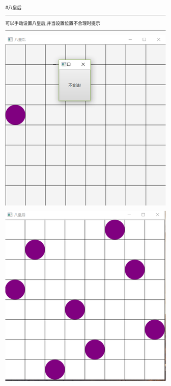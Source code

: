 ﻿#八皇后



---

可以手动设置八皇后,并当设置位置不合理时提示


---

![此处输入图片的描述][1]





 


  
  ![此处输入图片的描述][2]


  [1]: https://raw.githubusercontent.com/HuirongZhang/JAVA/master/EightQueen/res/EightQueen1.png
  [2]: https://raw.githubusercontent.com/HuirongZhang/JAVA/master/EightQueen/res/Queen.png